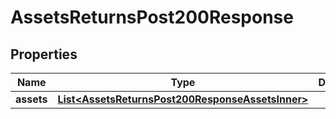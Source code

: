 

# AssetsReturnsPost200Response


## Properties

| Name | Type | Description | Notes |
|------------ | ------------- | ------------- | -------------|
|**assets** | [**List&lt;AssetsReturnsPost200ResponseAssetsInner&gt;**](AssetsReturnsPost200ResponseAssetsInner.md) |  |  |



